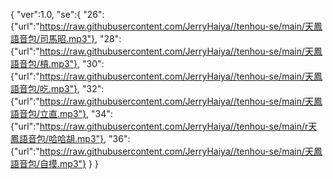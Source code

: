 {
  "ver":1.0,
  "se":{
    "26":{"url":"https://raw.githubusercontent.com/JerryHaiya//tenhou-se/main/天鳳語音包/司馬昭.mp3"},
    "28":{"url":"https://raw.githubusercontent.com/JerryHaiya//tenhou-se/main/天鳳語音包/槓.mp3"},
    "30":{"url":"https://raw.githubusercontent.com/JerryHaiya//tenhou-se/main/天鳳語音包/吃.mp3"},
    "32":{"url":"https://raw.githubusercontent.com/JerryHaiya//tenhou-se/main/天鳳語音包/立直.mp3"},
    "34":{"url":"https://raw.githubusercontent.com/JerryHaiya//tenhou-se/main/r天鳳語音包/哈哈胡.mp3"},
    "36":{"url":"https://raw.githubusercontent.com/JerryHaiya//tenhou-se/main/天鳳語音包/自摸.mp3"}
  }
}
